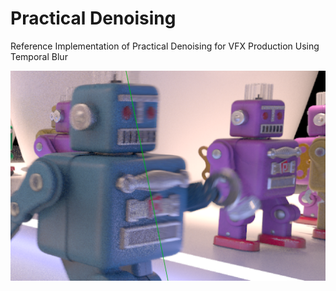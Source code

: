 # Practical Denoising
Reference Implementation of Practical Denoising for VFX Production Using Temporal Blur

![Header Image](denoiserHeaderImage.png)
